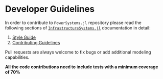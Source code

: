 # Developer Guidelines

In order to contribute to `PowerSystems.jl` repository please read the following sections of
[`InfrastructureSystems.jl`](https://github.com/NREL-Sienna/InfrastructureSystems.jl)
documentation in detail:

 1. [Style Guide](https://nrel-sienna.github.io/InfrastructureSystems.jl/stable/style/)
 2. [Contributing Guidelines](https://github.com/NREL-Sienna/SiennaTemplate.jl/blob/main/CONTRIBUTING.md)

Pull requests are always welcome to fix bugs or add additional modeling capabilities.

**All the code contributions need to include tests with a minimum coverage of 70%**
